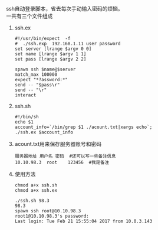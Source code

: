 ssh自动登录脚本，省去每次手动输入密码的烦恼。  
一共有三个文件组成  

1. ssh.ex  
    ```
    #!/usr/bin/expect  -f
    #  ./ssh.exp  192.168.1.11 user password
    set server [lrange $argv 0 0]
    set name [lrange $argv 1 1]
    set pass [lrange $argv 2 2]
    
    spawn ssh $name@$server
    match_max 100000
    expect "*?assword:*"
    send -- "$pass\r"
    send -- "\r"
    interact
    ```
2. ssh.sh  
    ```
    #!/bin/sh
    echo $1
    account_info=`/bin/grep $1 ./acount.txt|xargs echo`;
    ./ssh.ex $account_info
    ```
3. acount.txt用来保存服务器账号和密码  
    ```
    服务器地址 用户名 密码  #还可以写一些备注信息
    10.10.98.3	root	123456  #我是备注
    ```
4. 使用方法  
    ```
    chmod a+x ssh.sh
    chmod a+x ssh.ex
    
    ./ssh.sh 98.3
    98.3
    spawn ssh root@10.10.98.3
    root1@10.10.98.3's password: 
    Last login: Tue Feb 21 15:55:04 2017 from 10.0.3.143
    ```
